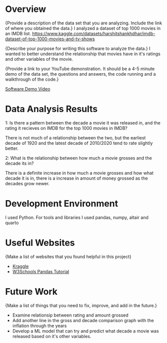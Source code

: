 # Overview

{Provide a description of the data set that you are analyzing.  Include the link of where you obtained the data.}
I analyzed a dataset of top 1000 movies in an IMDB list.
https://www.kaggle.com/datasets/harshitshankhdhar/imdb-dataset-of-top-1000-movies-and-tv-shows

{Describe your purpose for writing this software to analyze the data.}
I wanted to better understand the relationship that movies have in it's ratings and other variables of the movie.

{Provide a link to your YouTube demonstration.  It should be a 4-5 minute demo of the data set, the questions and answers, the code running and a walkthrough of the code.}

[Software Demo Video](https://www.loom.com/share/03e63683af404930844cdd1dbee2a67b)

# Data Analysis Results

1: Is there a pattern between the decade a movie it was released in, and the rating it recieves on IMDB for the top 1000 movies in IMDB?

There is not much of a relationship between the two, but the earliest decade of 1920 and the latest decade of 2010/2020 tend to rate slightly better.

2: What is the relationship between how much a movie grosses and the decade its in?

There is a definite increase in how much a movie grosses and how what decade it is in, there is a increase in amount of money grossed as the decades grow newer.
# Development Environment

I used Python. For tools and libraries I used pandas, numpy, altair and quarto


# Useful Websites

{Make a list of websites that you found helpful in this project}
* [Kraggle](https://www.kaggle.com/)
* [W3Schools Pandas Tutorial](https://www.w3schools.com/python/pandas/default.asp)

# Future Work

{Make a list of things that you need to fix, improve, and add in the future.}
* Examine relationsip between rating and amount grossed
* Add another line in the gross and decade comparison graph with the inflation through the years
* Develop a ML model that can try and predict what decade a movie was released based on it's other variables.